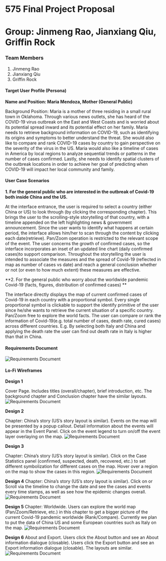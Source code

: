 # 575 Final Project Proposal
# Group: Jinmeng Rao, Jianxiang Qiu, Griffin Rock


### Team Members
1. Jinmeng Rao
2. Jianxiang Qiu
3. Griffin Rock

#### **Target User Profile (Persona)**

**Name and Position: Maria Mendoza, Mother (General Public)**

Background Position: Maria is a mother of three residing in a small rural town in Oklahoma. Through various news outlets, she has heard of the COVID-19 virus outbreak on the East and West Coasts and is worried about its potential spread inward and its potential effect on her family. Maria needs to retrieve background information on COVID-19, such as identifying its origins and symptoms to better understand the threat. She would also like to compare and rank COVID-19 cases by country to gain perspective on the severity of the virus in the US. Maria would also like a timeline of cases in America by local regions to analyze sequential trends or patterns in the number of cases confirmed.  Lastly, she needs to identify spatial clusters of the outbreak locations in order to achieve her goal of predicting when COVID-19 will impact her local community and family.


#### **User Case Scenarios**

**1. For the general public who are interested in the outbreak of Covid-19 both inside China and the US.**

At the interface entrance, the user is required to select a country (either China or US) to look through (by clicking the corresponding chapter). This brings the user to the scrolling-style storytelling of that country, with a timeline appended on the left highlighting news & government announcement. Since the user wants to identify what happens at certain period, the interface allows him/her to scan through the content by clicking each date(retrieve). Pan/Zoom operation is restricted to the relevant scope of the event. 
The user concerns the growth of confirmed cases, so the interface incorporates an inset of an updated line chart (daily confirmed cases)to support comparison. Throughout the storytelling the user is intended to associate the measures and the spread of Covid-19 (reflected in map as number of cases vs date) and reach a general conclusion whether or not (or even to how much extent) these measures are effective.

**2. For the general public who worry about the worldwide pandemic Covid-19 (facts, figures, distribution of confirmed cases) **

The interface directly displays the map of current confirmed cases of Covid-19 in each country with a proportional symbol. Every single proportional symbol is clickable to support the identify primitive of the user since he/she wants to retrieve the current situation of a specific country. Pan/Zoom free to explore the world facts. The user can compare or rank the information of Covid-19(e.g. total number of cases, death rate, cured cases) across different countries. E.g. By selecting both Italy and China and applying the death rate the user can find out death rate in Italy is higher than that in China.

#### **Requirements Document**

![Requirements Document](img/reqdoc.png?raw=true "Requirements Document Table")



#### **Lo-Fi Wireframes**

**Design 1**

Cover Page. Includes titles (overall/chapter), brief introduction, etc. The background chapter and Conclusion chapter have the similar layouts.
![Requirements Document](img/lofi1.png?raw=true "lofi1")

**Design 2**

Chapter: China’s story (US’s story layout is similar). Events on the map will be presented by a popup callout. Detail information about the events will appear in the Event Panel. Click on the event legend to turn on/off the event layer overlaying on the map.
![Requirements Document](img/lofi2.png?raw=true "lofi2")

**Design 3**

Chapter: China’s story (US’s story layout is similar). Click on the Case Statistics panel (confirmed, suspected, death, recovered, etc.) to set different symbolization for different cases on the map. Hover over a region on the map to show the cases in this region. 
![Requirements Document](img/lofi3.png?raw=true "lofi3")

**Design 4**
Chapter: China’s story (US’s story layout is similar). Click on or Scroll via the timeline to change the date and see the cases and events every time stamps, as well as see how the epidemic changes overall.
![Requirements Document](img/lofi4.png?raw=true "lofi4")

**Design 5**
Chapter: Worldwide. Users can explore the world map (Pan/Zoom/Retrieve, etc.) in this chapter to get a bigger picture of the current Covid-19 pandemic worldwide (Rank/Compare). Currently we plan to put the data of China US and some European countries such as Italy on the map. 
![Requirements Document](img/lofi5.png?raw=true "lofi5")

**Design 6**
About and Export. Users click the About button and see an About information dialogue (closable). Users click the Export button and see an Export information dialogue (closable). The layouts are similar.
![Requirements Document](img/lofi6.png?raw=true "lofi6")
